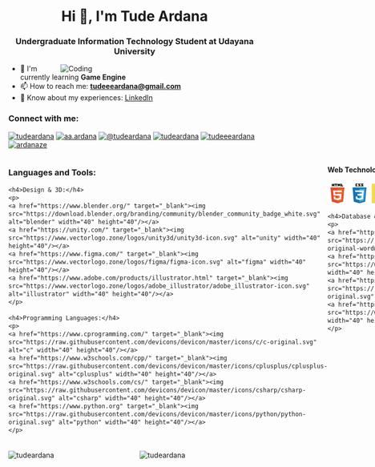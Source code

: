 <h1 align="center">Hi 👋, I'm Tude Ardana</h1>
<h3 align="center">Undergraduate Information Technology Student at Udayana University</h3>

<img align="right" alt="Coding" width="400" src="https://camo.githubusercontent.com/4d9f5ecceb711eec6e2018f38a5677dc657c9738d4a65ba3b928c41c0a45b439/68747470733a2f2f6d69726f2e6d656469756d2e636f6d2f6d61782f313336302f302a37513379765349765f7430696f4a2d5a2e676966">

- 🌱 I'm currently learning **Game Engine**
- 📫 How to reach me: **tudeeeardana@gmail.com**
- 📄 Know about my experiences: [LinkedIn](https://www.linkedin.com/in/tudeeeardana/)

### Connect with me:
<p>
<a href="https://linkedin.com/in/tudeeeardana" target="blank"><img src="https://raw.githubusercontent.com/rahuldkjain/github-profile-readme-generator/master/src/images/icons/Social/linked-in-alt.svg" alt="tudeardana" height="30" width="40" /></a>
<a href="https://instagram.com/aa.ardana" target="blank"><img src="https://raw.githubusercontent.com/rahuldkjain/github-profile-readme-generator/master/src/images/icons/Social/instagram.svg" alt="aa.ardana" height="30" width="40" /></a>
<a href="https://medium.com/@tudeardana" target="blank"><img src="https://raw.githubusercontent.com/rahuldkjain/github-profile-readme-generator/master/src/images/icons/Social/medium.svg" alt="@tudeardana" height="30" width="40" /></a>
<a href="https://www.youtube.com/c/tudeardana" target="blank"><img src="https://raw.githubusercontent.com/rahuldkjain/github-profile-readme-generator/master/src/images/icons/Social/youtube.svg" alt="tudeardana" height="30" width="40" /></a>
<a href="https://www.hackerrank.com/tudeeeardana" target="blank"><img src="https://raw.githubusercontent.com/rahuldkjain/github-profile-readme-generator/master/src/images/icons/Social/hackerrank.svg" alt="tudeeeardana" height="30" width="40" /></a>
<a href="https://discord.gg/ardanaze" target="blank"><img src="https://raw.githubusercontent.com/rahuldkjain/github-profile-readme-generator/master/src/images/icons/Social/discord.svg" alt="ardanaze" height="30" width="40" /></a>
</p>

<div style="display: flex">
  <!-- Left Column -->
  <div style="flex: 1">
    <h3>Languages and Tools:</h3>
    
    <h4>Design & 3D:</h4>
    <p>
    <a href="https://www.blender.org/" target="_blank"><img src="https://download.blender.org/branding/community/blender_community_badge_white.svg" alt="blender" width="40" height="40"/></a>
    <a href="https://unity.com/" target="_blank"><img src="https://www.vectorlogo.zone/logos/unity3d/unity3d-icon.svg" alt="unity" width="40" height="40"/></a>
    <a href="https://www.figma.com/" target="_blank"><img src="https://www.vectorlogo.zone/logos/figma/figma-icon.svg" alt="figma" width="40" height="40"/></a>
    <a href="https://www.adobe.com/products/illustrator.html" target="_blank"><img src="https://www.vectorlogo.zone/logos/adobe_illustrator/adobe_illustrator-icon.svg" alt="illustrator" width="40" height="40"/></a>
    </p>

    <h4>Programming Languages:</h4>
    <p>
    <a href="https://www.cprogramming.com/" target="_blank"><img src="https://raw.githubusercontent.com/devicons/devicon/master/icons/c/c-original.svg" alt="c" width="40" height="40"/></a>
    <a href="https://www.w3schools.com/cpp/" target="_blank"><img src="https://raw.githubusercontent.com/devicons/devicon/master/icons/cplusplus/cplusplus-original.svg" alt="cplusplus" width="40" height="40"/></a>
    <a href="https://www.w3schools.com/cs/" target="_blank"><img src="https://raw.githubusercontent.com/devicons/devicon/master/icons/csharp/csharp-original.svg" alt="csharp" width="40" height="40"/></a>
    <a href="https://www.python.org" target="_blank"><img src="https://raw.githubusercontent.com/devicons/devicon/master/icons/python/python-original.svg" alt="python" width="40" height="40"/></a>
    </p>
  </div>

  <!-- Right Column -->
  <div style="flex: 1">
    <h4>Web Technologies:</h4>
    <p>
    <a href="https://www.w3.org/html/" target="_blank"><img src="https://raw.githubusercontent.com/devicons/devicon/master/icons/html5/html5-original-wordmark.svg" alt="html5" width="40" height="40"/></a>
    <a href="https://www.w3schools.com/css/" target="_blank"><img src="https://raw.githubusercontent.com/devicons/devicon/master/icons/css3/css3-original-wordmark.svg" alt="css3" width="40" height="40"/></a>
    <a href="https://developer.mozilla.org/en-US/docs/Web/JavaScript" target="_blank"><img src="https://raw.githubusercontent.com/devicons/devicon/master/icons/javascript/javascript-original.svg" alt="javascript" width="40" height="40"/></a>
    <a href="https://www.php.net" target="_blank"><img src="https://raw.githubusercontent.com/devicons/devicon/master/icons/php/php-original.svg" alt="php" width="40" height="40"/></a>
    <a href="https://reactjs.org/" target="_blank"><img src="https://raw.githubusercontent.com/devicons/devicon/master/icons/react/react-original-wordmark.svg" alt="react" width="40" height="40"/></a>
    <a href="https://nodejs.org" target="_blank"><img src="https://raw.githubusercontent.com/devicons/devicon/master/icons/nodejs/nodejs-original-wordmark.svg" alt="nodejs" width="40" height="40"/></a>
    </p>

    <h4>Database & Tools:</h4>
    <p>
    <a href="https://www.mysql.com/" target="_blank"><img src="https://raw.githubusercontent.com/devicons/devicon/master/icons/mysql/mysql-original-wordmark.svg" alt="mysql" width="40" height="40"/></a>
    <a href="https://mariadb.org/" target="_blank"><img src="https://www.vectorlogo.zone/logos/mariadb/mariadb-icon.svg" alt="mariadb" width="40" height="40"/></a>
    <a href="https://www.oracle.com/" target="_blank"><img src="https://raw.githubusercontent.com/devicons/devicon/master/icons/oracle/oracle-original.svg" alt="oracle" width="40" height="40"/></a>
    <a href="https://git-scm.com/" target="_blank"><img src="https://www.vectorlogo.zone/logos/git-scm/git-scm-icon.svg" alt="git" width="40" height="40"/></a>
    </p>
  </div>
</div>

<!-- GitHub Stats Section -->
<div style="display: flex; margin-top: 20px; gap: 20px;">
  <img src="https://github-readme-stats.vercel.app/api/top-langs?username=tudeardana&show_icons=true&locale=en&layout=compact" alt="tudeardana" style="flex: 1;"/>
  <img src="https://github-readme-stats.vercel.app/api?username=tudeardana&show_icons=true&locale=en" alt="tudeardana" style="flex: 1;"/>
</div>
